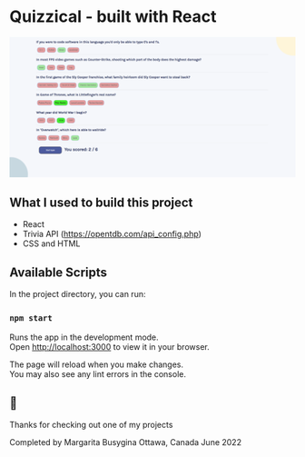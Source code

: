 # Quizzical - built with React

![Design preview](./src/quizzical-screen.PNG)

## What I used to build this project

* React
* Trivia API (https://opentdb.com/api_config.php)
* CSS and HTML

## Available Scripts

In the project directory, you can run:

### `npm start`

Runs the app in the development mode.\
Open [http://localhost:3000](http://localhost:3000) to view it in your browser.

The page will reload when you make changes.\
You may also see any lint errors in the console.

##  👋

Thanks for checking out one of my projects

Completed by Margarita Busygina
Ottawa, Canada
June 2022
